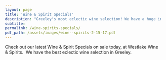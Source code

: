 ```yaml
---
layout: page
title: 'Wine & Spirit Specials'
description: "Greeley's most eclectic wine selection! We have a huge inventory to choose from, both foreign and domestic."
subtitle:
permalink: /wine-spirits-specials/
pdf_path: /assets/images/wine--spirits-2-15-17.pdf
---
```



Check out our latest Wine & Spirit Specials on sale today, at Westlake Wine & Spirits.  We have the best eclectic wine selection in Greeley.